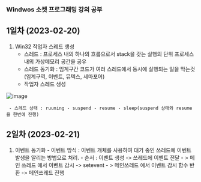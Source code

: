 ### Windwos 소켓 프로그래밍 강의 공부 

## 1일차 (2023-02-20)
  1. Win32 작업자 스레드 생성
     - 스레드 : 프로세스 내의 하나의 흐름으로서 stack을 갖는 실행의 단위 프로세스 내의 가상메모리 공간을 공유 
     - 스레드 동기화 : 임계구간 코드가 여러 스레드에서 동시에 실행되는 일을 막는것 (임계구역, 이벤트, 뮤텍스, 세마포어)
     - 작업자 스레드 생성 

![image](https://user-images.githubusercontent.com/37799491/220125567-843b3075-6bea-4c73-a904-ed55f3cbbd20.png)

     - 스레드 상태 : ruuning - suspend - resume - sleep(suspend 상태와 resume 을 한번에 진행)  

## 2일차 (2023-02-21)
  1. 이벤트 동기화
    - 이벤트 방식  : 이벤트 개체를 사용하여 대기 중인 쓰레드에 이벤트 발생을 알리는 방법으로 처리.
    - 순서 : 이벤트 생성 -> 쓰레드에 이벤트 전달 - > 메인 쓰레드 에서 이벤트 감시 -> setevent - > 메인쓰레드 에서 이벤트 감시 함수 반환
             -> 메인쓰레드 진행 
